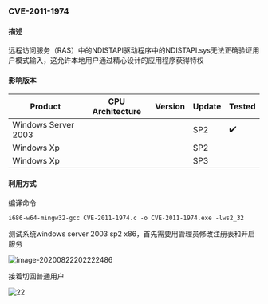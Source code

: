 ### CVE-2011-1974

#### 描述

远程访问服务（RAS）中的NDISTAPI驱动程序中的NDISTAPI.sys无法正确验证用户模式输入，这允许本地用户通过精心设计的应用程序获得特权

#### 影响版本

| Product             | CPU Architecture | Version | Update | Tested             |
| ------------------- | ---------------- | ------- | ------ | ------------------ |
| Windows Server 2003 |                  |         | SP2    | :heavy_check_mark: |
| Windows Xp          |                  |         | SP2    |                    |
| Windows Xp          |                  |         | SP3    |                    |

#### 利用方式

编译命令

```
i686-w64-mingw32-gcc CVE-2011-1974.c -o CVE-2011-1974.exe -lws2_32
```

测试系统windows server 2003 sp2 x86，首先需要用管理员修改注册表和开启服务

![image-20200822202222486](https://github.com/Ascotbe/Random-img/blob/master/WindowsKernelExploits/CVE-2011-1974_win2003_x86.png?raw=true)

接着切回普通用户

![22](https://github.com/Ascotbe/Random-img/blob/master/WindowsKernelExploits/CVE-2011-1974_win2003_x86.gif?raw=true)

